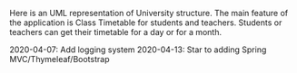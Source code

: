 Here is an UML representation of University structure.
The main feature of the application is Class Timetable for students and teachers.
Students or teachers can get their timetable for a day or for a month.

2020-04-07: Add logging system
2020-04-13: Star to adding Spring MVC/Thymeleaf/Bootstrap
